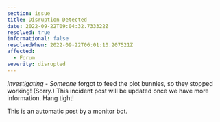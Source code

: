 ```yaml
---
section: issue
title: Disruption Detected
date: 2022-09-22T09:04:32.733322Z
resolved: true
informational: false
resolvedWhen: 2022-09-22T06:01:10.207521Z
affected:
  - Forum
severity: disrupted
---
```

*Investigating* - _Someone_ forgot to feed the plot bunnies, so they stopped working! (Sorry.) This incident post will be updated once we have more information. Hang tight!

This is an automatic post by a monitor bot.
        